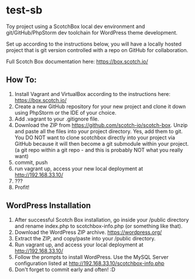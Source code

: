 # test-sb

Toy project using a ScotchBox local dev environment and git/GitHub/PhpStorm dev toolchain for WordPress theme development.

Set up according to the instructions below, you will have a locally hosted project that is git version controlled with a repo on GitHub for collaboration.

Full Scotch Box documentation here: https://box.scotch.io/

## How To:
1. Install Vagrant and VirtualBox according to the instructions here: https://box.scotch.io/
2. Create a new GitHub repository for your new project and clone it down using PhpStorm or the IDE of your choice.
3. Add .vagrant to your .gitignore file.
3. Download the ZIP from https://github.com/scotch-io/scotch-box. Unzip and paste all the files into your project directory. Yes, add them to git. You DO NOT want to clone scotchbox directly into your project via GitHub because it will then become a git submodule within your project. (a git repo within a git repo - and this is probably NOT what you really want)
4. commit, push
5. run vagrant up, access your new local deployment at http://192.168.33.10/
6. ???
7. Profit!

## WordPress Installation
1. After successful Scotch Box installation, go inside your /public directory and rename index.php to scotchbox-info.php (or something like that).
2. Download the WordPress ZIP archive. https://wordpress.org/
3. Extract the ZIP, and copy/paste into your /public directory.
4. Run vagrant up, and access your local deployment at http://192.168.33.10/
5. Follow the prompts to install WordPress. Use the MySQL Server configuration listed at http://192.168.33.10/scotchbox-info.php
6. Don't forget to commit early and often! :D
